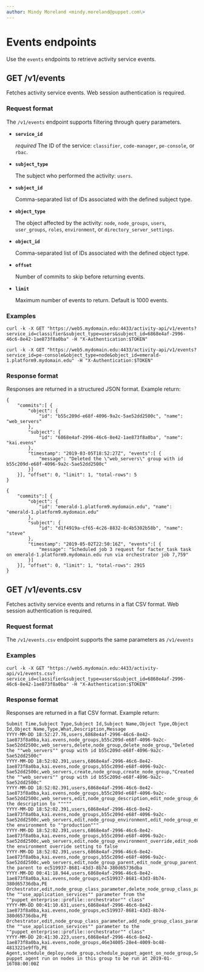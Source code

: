 ```yaml
---
author: Mindy Moreland <mindy.moreland@puppet.com\>
---
```


# Events endpoints

Use the `events` endpoints to retrieve activity service events.

## GET /v1/events

Fetches activity service events. Web session authentication is required.

### Request format

The `/v1/events` endpoint supports filtering through query parameters.

-   **`service_id`**

    *required* The ID of the service: `classifier`, `code-manager`, `pe-console`, or `rbac`.

-   **`subject_type`**

    The subject who performed the activity: `users`.

-   **`subject_id`**

    Comma-separated list of IDs associated with the defined subject type.

-   **`object_type`**

    The object affected by the activity: `node`, `node_groups`, `users`, `user_groups`, `roles`, `environment`, or `directory_server_settings`.

-   **`object_id`**

    Comma-separated list of IDs associated with the defined object type.

-   **`offset`**

    Number of commits to skip before returning events.

-   **`limit`**

    Maximum number of events to return. Default is 1000 events.


### Examples

```
curl -k -X GET "https://web5.mydomain.edu:4433/activity-api/v1/events?service_id=classifier&subject_type=users&subject_id=6868e4af-2996-46c6-8e42-1ae873f8a0ba" -H "X-Authentication:$TOKEN"
```

```
curl -k -X GET "https://web5.mydomain.edu:4433/activity-api/v1/events?service_id=pe-console&object_type=node&object_id=emerald-1.platform9.mydomain.edu" -H "X-Authentication:$TOKEN"
```

### Response format

Responses are returned in a structured JSON format. Example return:

```
{
    "commits":[ {
        "object": {
            "id": "b55c209d-e68f-4096-9a2c-5ae52dd2500c", "name": "web_servers"
        },
        "subject": {
            "id": "6868e4af-2996-46c6-8e42-1ae873f8a0ba", "name": "kai.evens"
        },
        "timestamp": "2019-03-05T18:52:27Z", "events":[ {
            "message": "Deleted the \"web_servers\" group with id b55c209d-e68f-4096-9a2c-5ae52dd2500c"
        }]
    }], "offset": 0, "limit": 1, "total-rows": 5
}
```

```
{
    "commits":[ {
        "object": {
            "id": "emerald-1.platform9.mydomain.edu", "name": "emerald-1.platform9.mydomain.edu"
        },
        "subject": {
            "id": "d1f4919a-cf65-4c26-8832-8c4b5302b58b", "name": "steve"
        },
        "timestamp": "2019-05-02T22:50:16Z", "events":[ {
            "message": "Scheduled job 3 request for facter_task task on emerald-1.platform9.mydomain.edu run via orchestrator job 7,759"
        }]
    }], "offset": 0, "limit": 1, "total-rows": 2915
}
```

## GET /v1/events.csv

Fetches activity service events and returns in a flat CSV format. Web session authentication is required.

### Request format

The `/v1/events.csv` endpoint supports the same parameters as `/v1/events`

### Examples

```
curl -k -X GET "https://web5.mydomain.edu:4433/activity-api/v1/events.csv?service_id=classifier&subject_type=users&subject_id=6868e4af-2996-46c6-8e42-1ae873f8a0ba" -H "X-Authentication:$TOKEN"
```

### Response format

Responses are returned in a flat CSV format. Example return:

```no-highlight
Submit Time,Subject Type,Subject Id,Subject Name,Object Type,Object Id,Object Name,Type,What,Description,Message
YYYY-MM-DD 18:52:27.76,users,6868e4af-2996-46c6-8e42-1ae873f8a0ba,kai.evens,node_groups,b55c209d-e68f-4096-9a2c-5ae52dd2500c,web_servers,delete,node_group,delete_node_group,"Deleted the ""web_servers"" group with id b55c209d-e68f-4096-9a2c-5ae52dd2500c"
YYYY-MM-DD 18:52:02.391,users,6868e4af-2996-46c6-8e42-1ae873f8a0ba,kai.evens,node_groups,b55c209d-e68f-4096-9a2c-5ae52dd2500c,web_servers,create,node_group,create_node_group,"Created the ""web_servers"" group with id b55c209d-e68f-4096-9a2c-5ae52dd2500c"
YYYY-MM-DD 18:52:02.391,users,6868e4af-2996-46c6-8e42-1ae873f8a0ba,kai.evens,node_groups,b55c209d-e68f-4096-9a2c-5ae52dd2500c,web_servers,edit,node_group_description,edit_node_group_description,"Changed the description to """""
YYYY-MM-DD 18:52:02.391,users,6868e4af-2996-46c6-8e42-1ae873f8a0ba,kai.evens,node_groups,b55c209d-e68f-4096-9a2c-5ae52dd2500c,web_servers,edit,node_group_environment,edit_node_group_environment,"Changed the environment to ""production"""
YYYY-MM-DD 18:52:02.391,users,6868e4af-2996-46c6-8e42-1ae873f8a0ba,kai.evens,node_groups,b55c209d-e68f-4096-9a2c-5ae52dd2500c,web_servers,edit,node_group_environment_override,edit_node_group_environment_override,Changed the environment override setting to false
YYYY-MM-DD 18:52:02.391,users,6868e4af-2996-46c6-8e42-1ae873f8a0ba,kai.evens,node_groups,b55c209d-e68f-4096-9a2c-5ae52dd2500c,web_servers,edit,node_group_parent,edit_node_group_parent,Changed the parent to ec519937-8681-43d3-8b74-380d65736dba
YYYY-MM-DD 00:41:18.944,users,6868e4af-2996-46c6-8e42-1ae873f8a0ba,kai.evens,node_groups,ec519937-8681-43d3-8b74-380d65736dba,PE Orchestrator,edit,node_group_class_parameter,delete_node_group_class_parameter_puppet_enterprise::profile::orchestrator_use_application_services,"Removed the ""use_application_services"" parameter from the ""puppet_enterprise::profile::orchestrator"" class"
YYYY-MM-DD 00:41:10.631,users,6868e4af-2996-46c6-8e42-1ae873f8a0ba,kai.evens,node_groups,ec519937-8681-43d3-8b74-380d65736dba,PE Orchestrator,edit,node_group_class_parameter,add_node_group_class_parameter_puppet_enterprise::profile::orchestrator_use_application_services,"Added the ""use_application_services"" parameter to the ""puppet_enterprise::profile::orchestrator"" class"
YYYY-MM-DD 20:41:30.223,users,6868e4af-2996-46c6-8e42-1ae873f8a0ba,kai.evens,node_groups,46e34005-28e4-4009-bc48-4813221e9ffb,PE Agent,schedule_deploy,node_group,schedule_puppet_agent_on_node_group,Schedule puppet agent run on nodes in this group to be run at 2019-01-16T08:00:00Z
```

